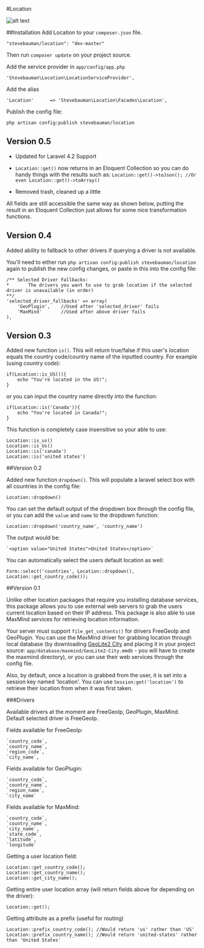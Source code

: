 #Location

![alt text](https://travis-ci.org/stevebauman/location.svg?branch=master)

##Installation
Add Location to your `composer.json` file.

	"stevebauman/location": "dev-master"

Then run `composer update` on your project source.

Add the service provider in `app/config/app.php`

	'Stevebauman\Location\LocationServiceProvider',
	
Add the alias

	'Location'		=> 'Stevebauman\Location\Facades\Location',

Publish the config file:

	php artisan config:publish stevebauman/location

## Version 0.5

* Updated for Laravel 4.2 Support

* `Location::get()` now returns in an Eloquent Collection so you can do handy things with the results such as: `Location::get()->toJson(); //Or even Location::get()->toArray()`
	
* Removed trash, cleaned up a little

All fields are still accessible the same way as shown below, putting the result in an Eloquent Collection just allows for some nice transformation functions.

## Version 0.4

Added ability to fallback to other drivers if querying a driver is not available.

You'll need to either run `php artisan config:publish stevebauman/location` again to publish the new config changes, or paste in this into the config file:

	/** Selected Driver Fallbacks:
	*		The drivers you want to use to grab location if the selected driver is unavailable (in order)
	**/
	'selected_driver_fallbacks' => array(
		'GeoPlugin', 	//Used after 'selected_driver' fails
		'MaxMind' 		//Used after above driver fails
	),

## Version 0.3

Added new function `is()`. This will return true/false if this user's location equals the country code/country name of the inputted country. For example (using country code):

	if(Location::is_US()){
		echo "You're located in the US!";
	}
	

or you can input the country name directly into the function:

	if(Location::is('Canada')){
		echo "You're located in Canada!";
	}

This function is completely case insensitive so your able to use:

	Location::is_us()
	Location::is_Us()
	Location::is('canada')
	Location::is('united states')

##Version 0.2

Added new function `dropdown()`. This will populate a laravel select box with all countries in the config file:

	Location::dropdown()

You can set the default output of the dropdown box through the config file, or you can add the `value` and `name` to the dropdown function:

	Location::dropdown('country_name', 'country_name')

The output would be:
	
	`<option value="United States">United States</option>`

You can automatically select the users default location as well:

	Form::select('countries', Location::dropdown(), Location::get_country_code());


##Version 0.1

Unlike other location packages that require you installing database services, this package allows you to use external web servers to grab the users current location based on their IP address. This package is also able to use MaxMind services for retrieving location information.

Your server must support `file_get_contents()` for drivers FreeGeoIp and GeoPlugin. You can use the MaxMind driver for grabbing location through local database (by downloading <a href="http://dev.maxmind.com/geoip/geoip2/geolite2/#Downloads">GeoLite2 City</a> and placing it in your project source: `app/database/maxmind/GeoLite2-City.mmdb` - you will have to create the maxmind directory), or you can use their web services through the config file.

Also, by default, once a location is grabbed from the user, it is set into a session key named 'location'. You can use `Session:get('location')` to retrieve their location from when it was first taken.

###Drivers

Available drivers at the moment are FreeGeoIp, GeoPlugin, MaxMind. Default selected driver is FreeGeoIp.


Fields available for FreeGeoIp:

	`country_code`,
	`country_name`,
	`region_code`,
	`city_name`,

Fields available for GeoPlugin:

	`country_code`,
	`country_name`,
	`region_name`,
	`city_name`
	
Fields available for MaxMind:

	`country_code`,
	`country_name`,
	`city_name`,
	`state_code`,
	`latitude`,
	`longitude`

Getting a user location field:

	Location::get_country_code(); 
	Location::get_country_name();
	Location::get_city_name();
	
Getting entire user location array (will return fields above for depending on the driver):

	Location::get();
	
Getting attribute as a prefix (useful for routing)

	Location::prefix_country_code(); //Would return 'us' rather than 'US'
	Location::prefix_country_name(); //Would return 'united-states' rather than 'United States'